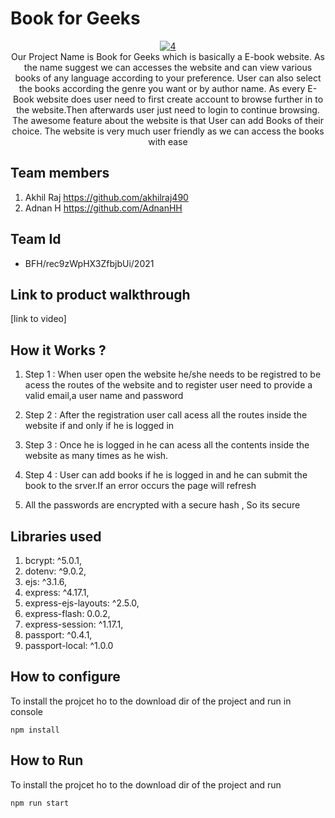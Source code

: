  # Book for Geeks
<p align="center">
  <a align="center" href="https://imgbb.com/"><img src="https://i.ibb.co/kQLj52f/4.png" alt="4"></a>
<br>
Our Project Name is Book for Geeks which  is basically a E-book website. 
As the name suggest we can accesses the website and can view various books of any language according to your preference. User can also select the books according the genre you want or by author name. 
As every E-Book website does user need to first create account to browse further in to the website.Then afterwards user just need to login to continue browsing.
The awesome feature about the website is that User can  add Books of their choice. The website is very much user friendly as we can access the books with ease
</p>

## Team members
1. Akhil Raj https://github.com/akhilraj490
2.  Adnan H https://github.com/AdnanHH
## Team Id
- BFH/rec9zWpHX3ZfbjbUi/2021
## Link to product walkthrough
[link to video]
## How it Works ?

1. Step 1 : When user open the website he/she needs to be registred to be acess the routes of the website and to register user need to provide a valid email,a user name and password

2. Step 2 : After the registration user call acess all the routes inside the website if and only if he is logged in 

3. Step 3 : Once he is logged in he can acess all the contents inside the website as many times as he wish.

4.  Step 4 : User can add books if he is logged in and he can submit the book to the srver.If an error occurs the page will refresh

5. All the passwords are encrypted with a secure hash , So its secure 
## Libraries used
1. bcrypt: ^5.0.1,
2. dotenv: ^9.0.2,
3. ejs: ^3.1.6,
4. express: ^4.17.1,
5. express-ejs-layouts: ^2.5.0,
6. express-flash: 0.0.2,
7. express-session: ^1.17.1,
8. passport: ^0.4.1,
9. passport-local: ^1.0.0
## How to configure
 To install the projcet ho to the download dir of the project and run  in console
```console
npm install
```

## How to Run
To install the projcet ho to the download dir of the project and run
```console
npm run start 
```
